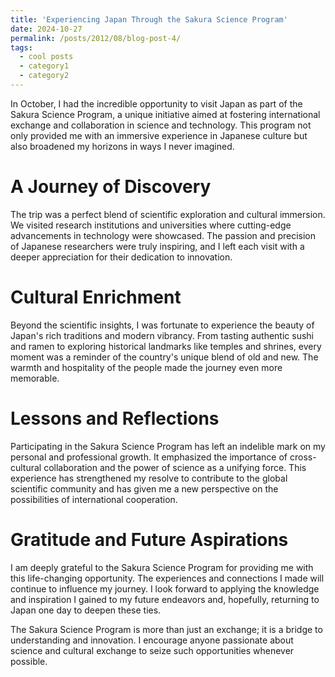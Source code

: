 ```yaml
---
title: 'Experiencing Japan Through the Sakura Science Program'
date: 2024-10-27
permalink: /posts/2012/08/blog-post-4/
tags:
  - cool posts
  - category1
  - category2
---
```


In October, I had the incredible opportunity to visit Japan as part of the Sakura Science Program, a unique initiative aimed at fostering international exchange and collaboration in science and technology. This program not only provided me with an immersive experience in Japanese culture but also broadened my horizons in ways I never imagined.

A Journey of Discovery
======
The trip was a perfect blend of scientific exploration and cultural immersion. We visited research institutions and universities where cutting-edge advancements in technology were showcased. The passion and precision of Japanese researchers were truly inspiring, and I left each visit with a deeper appreciation for their dedication to innovation.

Cultural Enrichment
======
Beyond the scientific insights, I was fortunate to experience the beauty of Japan's rich traditions and modern vibrancy. From tasting authentic sushi and ramen to exploring historical landmarks like temples and shrines, every moment was a reminder of the country's unique blend of old and new. The warmth and hospitality of the people made the journey even more memorable.

Lessons and Reflections
======
Participating in the Sakura Science Program has left an indelible mark on my personal and professional growth. It emphasized the importance of cross-cultural collaboration and the power of science as a unifying force. This experience has strengthened my resolve to contribute to the global scientific community and has given me a new perspective on the possibilities of international cooperation.

Gratitude and Future Aspirations
======
I am deeply grateful to the Sakura Science Program for providing me with this life-changing opportunity. The experiences and connections I made will continue to influence my journey. I look forward to applying the knowledge and inspiration I gained to my future endeavors and, hopefully, returning to Japan one day to deepen these ties.

The Sakura Science Program is more than just an exchange; it is a bridge to understanding and innovation. I encourage anyone passionate about science and cultural exchange to seize such opportunities whenever possible.

